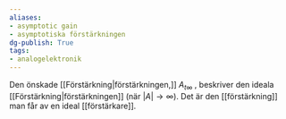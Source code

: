 ```yaml
---
aliases: 
- asymptotic gain
- asymptotiska förstärkningen
dg-publish: True
tags: 
- analogelektronik
---
```

Den önskade [[Förstärkning|förstärkningen,]] $A_{t\infty}$ , beskriver den ideala [[Förstärkning|förstärkningen]] (när $|A| \rightarrow \infty$). Det är den [[förstärkning]] man får av en ideal [[förstärkare]].